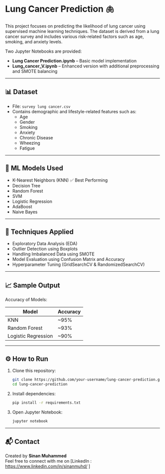 # Lung Cancer Prediction 🫁

This project focuses on predicting the likelihood of lung cancer using supervised machine learning techniques. The dataset is derived from a lung cancer survey and includes various risk-related factors such as age, smoking, and anxiety levels.

Two Jupyter Notebooks are provided:
- **Lung Cancer Prediction.ipynb** – Basic model implementation
- **Lung_cancer_V.ipynb** – Enhanced version with additional preprocessing and SMOTE balancing

---

## 📊 Dataset

- File: `survey lung cancer.csv`
- Contains demographic and lifestyle-related features such as:
  - Age
  - Gender
  - Smoking
  - Anxiety
  - Chronic Disease
  - Wheezing
  - Fatigue

---

## 🧠 ML Models Used

- K-Nearest Neighbors (KNN) ✅ Best Performing
- Decision Tree
- Random Forest
- SVM
- Logistic Regression
- AdaBoost
- Naive Bayes

---

## 🧪 Techniques Applied

- Exploratory Data Analysis (EDA)
- Outlier Detection using Boxplots
- Handling Imbalanced Data using SMOTE
- Model Evaluation using Confusion Matrix and Accuracy
- Hyperparameter Tuning (GridSearchCV & RandomizedSearchCV)

---

## 📈 Sample Output

Accuracy of Models:

| Model               | Accuracy |
|---------------------|----------|
| KNN                 | ~95%     |
| Random Forest       | ~93%     |
| Logistic Regression | ~90%     |

---

## ⚙️ How to Run

1. Clone this repository:
   ```bash
   git clone https://github.com/your-username/lung-cancer-prediction.git
   cd lung-cancer-prediction
   ```

2. Install dependencies:
   ```bash
   pip install -r requirements.txt
   ```

3. Open Jupyter Notebook:
   ```bash
   jupyter notebook
   ```

---

## 📬 Contact

Created by **Sinan Muhammed**  
Feel free to connect with me on [LinkedIn : https://www.linkedin.com/in/sinanmuhd/ ]
